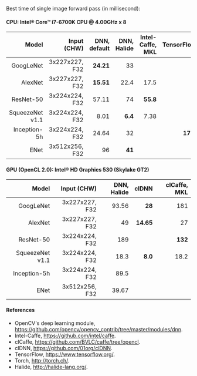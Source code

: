Best time of single image forward pass (in millisecond):

#### CPU: Intel&reg; Core&trade; i7-6700K CPU @ 4.00GHz x 8

|           Model |    Input (CHW) | DNN, default| DNN, Halide | Intel-Caffe, MKL | TensorFlow | Torch, MKL |
|----------------:|---------------:|------------:|------------:|-----------------:|-----------:|-----------:|
|       GoogLeNet | 3x227x227, F32 |   **24.21** |          33 |                  |            |            |
|         AlexNet | 3x227x227, F32 |   **15.51** |        22.4 |             17.5 |            |            |
|       ResNet-50 | 3x224x224, F32 |       57.11 |          74 |         **55.8** |            |            |
| SqueezeNet v1.1 | 3x224x224, F32 |        8.01 |     **6.4** |             7.38 |            |            |
|    Inception-5h | 3x224x224, F32 |       24.64 |          32 |                  |   **17.9** |            |
|            ENet | 3x512x256, F32 |          96 |      **41** |                  |            |        240 |

#### GPU (OpenCL 2.0): Intel&reg; HD Graphics 530 (Skylake GT2)

|           Model |    Input (CHW) | DNN, Halide |     clDNN | clCaffe, MKL |
|----------------:|---------------:|------------:|----------:|-------------:|
|       GoogLeNet | 3x227x227, F32 |       93.56 |    **28** |          181 |
|         AlexNet | 3x227x227, F32 |          49 | **14.65** |           27 |
|       ResNet-50 | 3x224x224, F32 |         189 |           |      **132** |
| SqueezeNet v1.1 | 3x224x224, F32 |        18.3 |   **8.0** |         18.2 |
|    Inception-5h | 3x224x224, F32 |        89.5 |           |              |
|            ENet | 3x512x256, F32 |       39.67 |           |              |

#### References
* OpenCV's deep learning module, https://github.com/opencv/opencv_contrib/tree/master/modules/dnn.
* Intel-Caffe, https://github.com/intel/caffe.
* clCaffe, https://github.com/BVLC/caffe/tree/opencl.
* clDNN, https://github.com/01org/clDNN.
* TensorFlow, https://www.tensorflow.org/.
* Torch, http://torch.ch/.
* Halide, http://halide-lang.org/.
